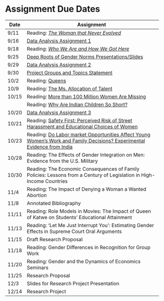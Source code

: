 # Assignment Due Dates

| Date | Assignment |
| ------- | -------------- |
| 9/11 | Reading: [_The Woman that Never Evolved_](https://www.gradescope.com/courses/853960/assignments/4879294/) |
| 9/16 | [Data Analysis Assignment 1](data1.html) |
| 9/18 | Reading: [_Who We Are and How We Got Here_](https://www.gradescope.com/courses/853960/assignments/4956387/) |
| 9/25 | [Deep Roots of Gender Norms Presentations/Slides](https://www.gradescope.com/courses/853960/assignments/5029422/) |
| 9/29 | [Data Analysis Assignment 2](data2.html) |
| 9/30 | [Project Groups and Topics Statement](https://www.gradescope.com/courses/853960/assignments/5065751/) |
| 10/2 | Reading: [Queens](https://www.gradescope.com/courses/853960/assignments/5022278/) |
| 10/9 | Reading: [The Ms. Allocation of Talent](https://www.gradescope.com/courses/853960/assignments/5096610) |
| 10/15 | Reading: [More than 100 Million Women Are Missing](https://www.gradescope.com/courses/853960/assignments/5132028/) |
|       | Reading: [Why Are Indian Children So Short?](https://www.gradescope.com/courses/853960/assignments/5132028/) |
| 10/20 | [Data Analysis Assignment 3](data3.html) |
| 10/21 | Reading: [Safety First: Perceived Risk of Street Harassment and Educational Choices of Women](https://www.gradescope.com/courses/853960/assignments/5187530/) |
| 10/23 | Reading: [Do Labor market Opportunities Affect Young Women’s Work and Family Decisions? Experimental Evidence from India](https://www.gradescope.com/courses/853960/assignments/5190696/) |
| 10/28 | Reading: The Effects of Gender Integration on Men: Evidence from the U.S. Military | 
| 10/30 | Reading: The Economic Consequences of Family Policies: Lessons from a Century of Legislation in High-Income Countries |
| 11/4 | Reading: The Impact of Denying a Woman a Wanted Abortion |
| 11/8 | Annotated Bibliography | 
| 11/11 | Reading: Role Models in Movies: The Impact of Queen of Katwe on Students’ Educational Attainment |
| 11/13 | Reading: ‘Let Me Just Interrupt You’: Estimating Gender Effects in Supreme Court Oral Arguments | 
| 11/15 | Draft Research Proposal | 
| 11/18 | Reading: Gender Differences in Recognition for Group Work | 
| 11/20 | Reading: Gender and the Dynamics of Economics Seminars | 
| 11/25 | Research Proposal | 
| 12/3 | Slides for Research Project Presentation | 
| 12/14 | Research Project |

